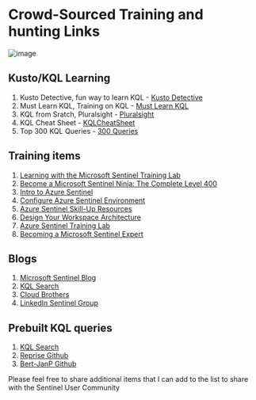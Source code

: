 # **Crowd-Sourced Training and hunting Links**

![image](https://github.com/MSJosh/documentation/assets/120500937/608929d8-d8c9-4c91-87bb-51e4d64f6ce9)



## **Kusto/KQL Learning**
1. Kusto Detective, fun way to learn KQL - [Kusto Detective](https://detective.kusto.io)
2. Must Learn KQL, Training on KQL - [Must Learn KQL](https://github.com/rod-trent/MustLearnKQL)
3. KQL from Sratch, Pluralsight - [Pluralsight](https://www.pluralsight.com/courses/kusto-query-language-kql-from-scratch)
4. KQL Cheat Sheet - [KQLCheatSheet](https://github.com/MSJosh/documentation/blob/main/Sentinel/Training%20Documents/kql_cheat_sheet_v01%20(2).pdf)
5. Top 300 KQL Queries - [300 Queries](https://github.com/MSJosh/documentation/blob/main/Sentinel/Training%20Documents/Top%20300%20Azure%20Sentinel%20KQL%20Query%20_%20%20(1).pdf)

## **Training items**
1. [Learning with the Microsoft Sentinel Training Lab](https://techcommunity.microsoft.com/t5/microsoft-sentinel-blog/learning-with-the-microsoft-sentinel-training-lab/ba-p/2953403)
2. [Become a Microsoft Sentinel Ninja: The Complete Level 400](https://techcommunity.microsoft.com/t5/microsoft-sentinel-blog/become-a-microsoft-sentinel-ninja-the-complete-level-400/ba-p/1246310)
3. [Intro to Azure Sentinel](https://learn.microsoft.com/en-us/training/modules/intro-to-azure-sentinel/)
4. [Configure Azure Sentinel Environment](https://learn.microsoft.com/en-us/training/paths/sc-200-configure-azure-sentinel-environment/)
5. [Azure Sentinel Skill-Up Resources](https://learn.microsoft.com/en-us/azure/sentinel/skill-up-resources)
6. [Design Your Workspace Architecture](https://learn.microsoft.com/en-us/azure/sentinel/design-your-workspace-architecture)
7. [Azure Sentinel Training Lab](https://github.com/Azure/Azure-Sentinel/blob/master/Solutions/Training/Azure-Sentinel-Training-Lab/README.md)
8. [Becoming a Microsoft Sentinel Expert](https://cloudacademy.com/learning-paths/becoming-a-microsoft-sentinel-expert-4465/)

## **Blogs**
1. [Microsoft Sentinel Blog](https://techcommunity.microsoft.com/t5/microsoft-sentinel-blog/bg-p/MicrosoftSentinelBlog)
2. [KQL Search](https://kqlquery.com)
3. [Cloud Brothers](https://cloudbrothers.info)
4. [LinkedIn Sentinel Group](https://www.linkedin.com/groups/8768381/)

## **Prebuilt KQL queries**
1. [KQL Search](https://www.kqlsearch.com)
2. [Reprise Github](https://github.com/reprise99/Sentinel-Queries)
3. [Bert-JanP Github](https://github.com/Bert-JanP)



Please feel free to share additional items that I can add to the list to share with the Sentinel User Community
